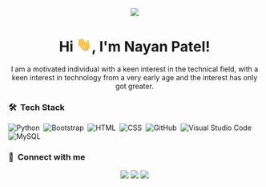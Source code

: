 <p align="center"><img src="https://cdn.nayan.gq/coverphoto.png"></p>

<h1 align="center">Hi <img src="https://raw.githubusercontent.com/KevinPatel04/KevinPatel04/master/Hi.gif" width="30px">, I'm Nayan Patel! </h1>

<p align="center" width="150px">I am a motivated individual with a keen interest in the technical field, with a keen interest in technology from a very early age and the interest has only got greater.</p>

### 🛠 &nbsp;Tech Stack

![Python](https://img.shields.io/badge/-Python-05122A?style=flat&logo=python)&nbsp;
![Bootstrap](https://img.shields.io/badge/-Bootstrap-05122A?style=flat&logo=bootstrap&logoColor=563D7C)&nbsp;
![HTML](https://img.shields.io/badge/-HTML-05122A?style=flat&logo=HTML5)&nbsp;
![CSS](https://img.shields.io/badge/-CSS-05122A?style=flat&logo=CSS3&logoColor=1572B6)&nbsp;
![GitHub](https://img.shields.io/badge/-GitHub-05122A?style=flat&logo=github)&nbsp;
![Visual Studio Code](https://img.shields.io/badge/-Visual%20Studio%20Code-05122A?style=flat&logo=visual-studio-code&logoColor=007ACC)&nbsp;
![MySQL](https://img.shields.io/badge/-MySQL-05122A?style=flat&logo=mysql&logoColor=4479A1)&nbsp;

### :link: &nbsp;Connect with me

<p align="center">
<a href="https://nayanpatel.net"><img src="https://img.shields.io/badge/-nayanpatel.net-3423A6?style=for-the-badge&logo=Google-Chrome&logoColor=white"/></a>
<a href="https://linkedin.com/in/nayanpatel123"><img src="https://img.shields.io/badge/-Nayan%20Patel-0077B5?style=for-the-badge&logo=Linkedin&logoColor=white"/></a>
<a href="mailto:hello@nayanpatel.net"><img src="https://img.shields.io/badge/-hello@nayanpatel.net-D14836?style=for-the-badge&logo=Gmail&logoColor=white"/></a>
</p>
